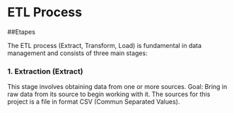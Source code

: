# ETL Process

##Etapes

The ETL process (Extract, Transform, Load) is fundamental in data management and consists of three main stages:

### 1. Extraction (Extract)
This stage involves obtaining data from one or more sources.
Goal: Bring in raw data from its source to begin working with it.
The sources for this project is a file in format CSV (Commun Separated Values).





###

###


#
